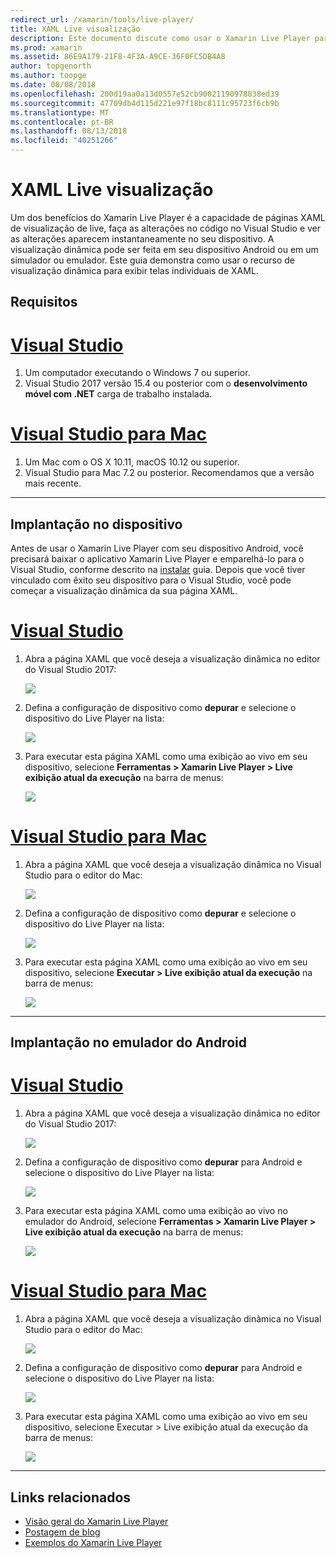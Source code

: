 ```yaml
---
redirect_url: /xamarin/tools/live-player/
title: XAML Live visualização
description: Este documento discute como usar o Xamarin Live Player para páginas XAML de visualização de live, fazer alterações para o XAML e ver as alterações aparecem instantaneamente no dispositivo.
ms.prod: xamarin
ms.assetid: 86E9A179-21F8-4F3A-A9CE-36F0FC5DB4A8
author: topgenorth
ms.author: toopge
ms.date: 08/08/2018
ms.openlocfilehash: 200d19aa0a13d0557e52cb90021190978838ed39
ms.sourcegitcommit: 47709db4d115d221e97f18bc8111c95723f6cb9b
ms.translationtype: MT
ms.contentlocale: pt-BR
ms.lasthandoff: 08/13/2018
ms.locfileid: "40251266"
---
```

# <a name="xaml-live-previewing"></a>XAML Live visualização

Um dos benefícios do Xamarin Live Player é a capacidade de páginas XAML de visualização de live, faça as alterações no código no Visual Studio e ver as alterações aparecem instantaneamente no seu dispositivo. A visualização dinâmica pode ser feita em seu dispositivo Android ou em um simulador ou emulador. Este guia demonstra como usar o recurso de visualização dinâmica para exibir telas individuais de XAML.

## <a name="requirements"></a>Requisitos

# <a name="visual-studiotabwindows"></a>[Visual Studio](#tab/windows)

1. Um computador executando o Windows 7 ou superior.
2. Visual Studio 2017 versão 15.4 ou posterior com o **desenvolvimento móvel com .NET** carga de trabalho instalada.

# <a name="visual-studio-for-mactabmacos"></a>[Visual Studio para Mac](#tab/macos)

1. Um Mac com o OS X 10.11, macOS 10.12 ou superior.
2. Visual Studio para Mac 7.2 ou posterior. Recomendamos que a versão mais recente.

-----

<a name="deploydevice" />

## <a name="deploying-to-device"></a>Implantação no dispositivo

Antes de usar o Xamarin Live Player com seu dispositivo Android, você precisará baixar o aplicativo Xamarin Live Player e emparelhá-lo para o Visual Studio, conforme descrito na [instalar](~/tools/live-player/install.md) guia. Depois que você tiver vinculado com êxito seu dispositivo para o Visual Studio, você pode começar a visualização dinâmica da sua página XAML. 

# <a name="visual-studiotabwindows"></a>[Visual Studio](#tab/windows)

1. Abra a página XAML que você deseja a visualização dinâmica no editor do Visual Studio 2017:

    ![](live-view-images/vs-image1.png)

2. Defina a configuração de dispositivo como **depurar** e selecione o dispositivo do Live Player na lista:

    ![](live-view-images/vs-image2.png)

3. Para executar esta página XAML como uma exibição ao vivo em seu dispositivo, selecione **Ferramentas > Xamarin Live Player > Live exibição atual da execução** na barra de menus:

    ![](live-view-images/vs-image3.png)

# <a name="visual-studio-for-mactabmacos"></a>[Visual Studio para Mac](#tab/macos)

1. Abra a página XAML que você deseja a visualização dinâmica no Visual Studio para o editor do Mac:

    ![](live-view-images/image1.png)

2. Defina a configuração de dispositivo como **depurar** e selecione o dispositivo do Live Player na lista:

    ![](live-view-images/image2.png)

3. Para executar esta página XAML como uma exibição ao vivo em seu dispositivo, selecione **Executar > Live exibição atual da execução** na barra de menus:

    ![](live-view-images/image3.png)

-----

## <a name="deploying-to-android-emulator"></a>Implantação no emulador do Android

# <a name="visual-studiotabvswin"></a>[Visual Studio](#tab/vswin)

1. Abra a página XAML que você deseja a visualização dinâmica no editor do Visual Studio 2017:

    ![](live-view-images/vs-image1.png)

2. Defina a configuração de dispositivo como **depurar** para Android e selecione o dispositivo do Live Player na lista:

    ![](live-view-images/vs-image4.png)

3. Para executar esta página XAML como uma exibição ao vivo no emulador do Android, selecione **Ferramentas > Xamarin Live Player > Live exibição atual da execução** na barra de menus:

    ![](live-view-images/vs-image3.png)

# <a name="visual-studio-for-mactabvsmac"></a>[Visual Studio para Mac](#tab/vsmac)

1. Abra a página XAML que você deseja a visualização dinâmica no Visual Studio para o editor do Mac:

    ![](live-view-images/image7.png)

2. Defina a configuração de dispositivo como **depurar** para Android e selecione o dispositivo do Live Player na lista:

    ![](live-view-images/image6.png)

3. Para executar esta página XAML como uma exibição ao vivo em seu dispositivo, selecione Executar > Live exibição atual da execução da barra de menus:

    ![](live-view-images/image3.png)

-----

## <a name="related-links"></a>Links relacionados

- [Visão geral do Xamarin Live Player](https://xamarin.com/live)
- [Postagem de blog](https://blog.xamarin.com/live-player/)
- [Exemplos do Xamarin Live Player](~/tools/live-player/samples.md)
